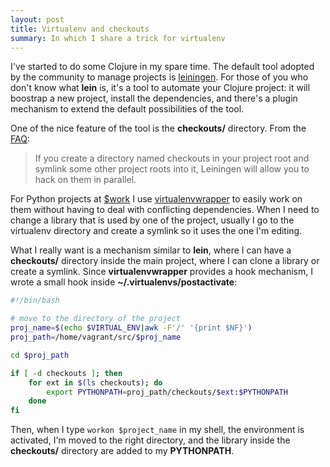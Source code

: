 ```yaml
---
layout: post
title: Virtualenv and checkouts
summary: In which I share a trick for virtualenv
---
```


I've started to do some Clojure in my spare time.  The default tool adopted by the community to manage projects is [leiningen](http://leiningen.org).  For those of you who don't know what **lein** is, it's a tool to automate your Clojure project: it will boostrap a new project, install the dependencies, and there's a plugin mechanism to extend the default possibilities of the tool.

One of the nice feature of the tool is the **checkouts/** directory.  From the [FAQ](https://github.com/technomancy/leiningen/blob/preview/doc/FAQ.md):

> If you create a directory named checkouts in your project root and symlink some other project roots into it, Leiningen will allow you to hack on them in parallel.

For Python projects at [$work](http://www.saymedia.com/careers) I use [virtualenvwrapper](http://virtualenvwrapper.readthedocs.org/en/latest/) to easily work on them without having to deal with conflicting dependencies.  When I need to change a library that is used by one of the project, usually I go to the virtualenv directory and create a symlink so it  uses the one I'm editing.

What I really want is a mechanism similar to **lein**, where I can have a **checkouts/** directory inside the main project, where I can clone a library or create a symlink. Since **virtualenvwrapper** provides a hook mechanism, I wrote a small hook inside **~/.virtualenvs/postactivate**:

```sh
#!/bin/bash

# move to the directory of the project
proj_name=$(echo $VIRTUAL_ENV|awk -F'/' '{print $NF}')
proj_path=/home/vagrant/src/$proj_name

cd $proj_path

if [ -d checkouts ]; then
    for ext in $(ls checkouts); do
        export PYTHONPATH=proj_path/checkouts/$ext:$PYTHONPATH
    done
fi
```

Then, when I type `workon $project_name` in my shell, the environment is activated, I'm moved to the right directory, and the library inside the **checkouts/** directory are added to my **PYTHONPATH**.
